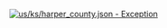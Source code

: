 [![us/ks/harper_county.json - Exception](https://img.shields.io/badge/us/ks/harper_county.json-Exception-red)](https://github.com/openaddresses/openaddresses/tree/master/sources/us/ks/harper_county.json)